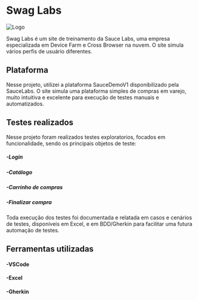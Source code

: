 # Swag Labs
![Logo](https://www.saucedemo.com/v1/img/SwagBot_Footer_graphic.png)

 
Swag Labs é um site de treinamento da Sauce Labs, uma empresa especializada em Device Farm e Cross Browser na nuvem. O site simula vários perfis de usuário diferentes.

## Plataforma
Nesse projeto, utilizei a plataforma SauceDemoV1 disponibilizado pela SauceLabs. O site simula uma plataforma simples de compras em varejo, muito intuitiva e excelente para execução de testes manuais e automatizados.

## Testes realizados
Nesse projeto foram realizados testes exploratorios, focados em funcionalidade, sendo os principais objetos de teste:
##### -Login
##### -Catálogo
##### -Carrinho de compras
##### -Finalizar compra

Toda execução dos testes foi documentada e relatada em casos e cenários de testes, disponíveis em Excel, e em BDD/Gherkin para facilitar uma futura automação de testes.


## Ferramentas utilizadas

#### -VSCode
#### -Excel 
#### -Gherkin 

